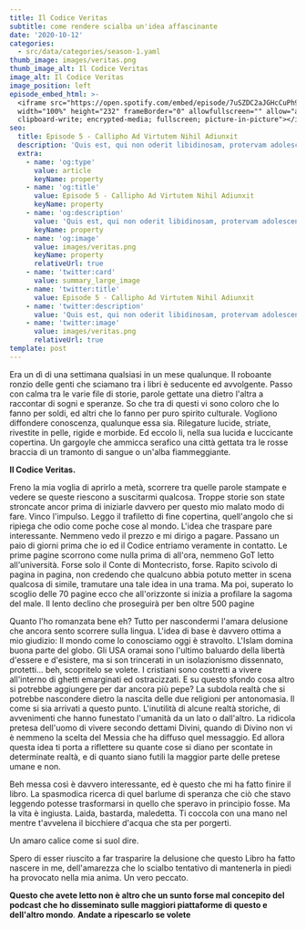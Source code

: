 ```yaml
---
title: Il Codice Veritas
subtitle: come rendere scialba un'idea affascinante
date: '2020-10-12'
categories:
  - src/data/categories/season-1.yaml
thumb_image: images/veritas.png
thumb_image_alt: Il Codice Veritas
image_alt: Il Codice Veritas
image_position: left
episode_embed_html: >-
  <iframe src="https://open.spotify.com/embed/episode/7uSZDC2aJGHcCuPh98bsJa"
  width="100%" height="232" frameBorder="0" allowfullscreen="" allow="autoplay;
  clipboard-write; encrypted-media; fullscreen; picture-in-picture"></iframe>
seo:
  title: Episode 5 - Callipho Ad Virtutem Nihil Adiunxit
  description: 'Quis est, qui non oderit libidinosam, protervam adolescentiam'
  extra:
    - name: 'og:type'
      value: article
      keyName: property
    - name: 'og:title'
      value: Episode 5 - Callipho Ad Virtutem Nihil Adiunxit
      keyName: property
    - name: 'og:description'
      value: 'Quis est, qui non oderit libidinosam, protervam adolescentiam'
      keyName: property
    - name: 'og:image'
      value: images/veritas.png
      keyName: property
      relativeUrl: true
    - name: 'twitter:card'
      value: summary_large_image
    - name: 'twitter:title'
      value: Episode 5 - Callipho Ad Virtutem Nihil Adiunxit
    - name: 'twitter:description'
      value: 'Quis est, qui non oderit libidinosam, protervam adolescentiam'
    - name: 'twitter:image'
      value: images/veritas.png
      relativeUrl: true
template: post
---
```

Era un dì di una settimana qualsiasi in un mese qualunque. Il roboante ronzio delle genti che sciamano tra i libri è seducente ed avvolgente. Passo con calma tra le varie file di storie, parole gettate una dietro l'altra a raccontar di sogni e speranze. So che tra di questi vi sono coloro che lo fanno per soldi, ed altri che lo fanno per puro spirito culturale. Vogliono diffondere conoscenza, qualunque essa sia.
Rilegature lucide, striate, rivestite in pelle, rigide e morbide.
Ed eccolo li, nella sua lucida e luccicante copertina. Un gargoyle che ammicca serafico una città gettata tra le rosse braccia di un tramonto di sangue o un'alba fiammeggiante.

**Il Codice Veritas.**

Freno la mia voglia di aprirlo a metà, scorrere tra quelle parole stampate e vedere se queste riescono a suscitarmi qualcosa. Troppe storie son state stroncate ancor prima di iniziarle davvero per questo mio malato modo di fare.
Vinco l'impulso.
Leggo il trafiletto di fine copertina, quell'angolo che si ripiega che odio come poche cose al mondo. L'idea che traspare pare interessante. Nemmeno vedo il prezzo e mi dirigo a pagare. Passano un paio di giorni prima che io ed il Codice entriamo veramente in contatto. Le prime pagine scorrono come nulla prima di all'ora, nemmeno GoT letto all'università. Forse solo il Conte di Montecristo, forse. Rapito scivolo di pagina in pagina, non credendo che qualcuno abbia potuto metter in scena qualcosa di simile, tramutare una tale idea in una trama. Ma poi, superato lo scoglio delle 70 pagine ecco che all'orizzonte si inizia a profilare la sagoma del male. Il lento declino che proseguirà per ben oltre 500 pagine

Quanto l'ho romanzata bene eh?
Tutto per nascondermi l'amara delusione che ancora sento scorrere sulla lingua.
L'idea di base è davvero ottima a mio giudizio: Il mondo come lo conosciamo oggi è stravolto. L'Islam domina buona parte del globo. Gli USA oramai sono l'ultimo baluardo della libertà d'essere e d'esistere, ma si son trincerati in un isolazionismo dissennato, protetti... beh, scopritelo se volete. I cristiani sono costretti a vivere all'interno di ghetti emarginati ed ostracizzati. E su questo sfondo cosa altro si potrebbe aggiungere per dar ancora più pepe?
La subdola realtà che si potrebbe nascondere dietro la nascita delle due religioni per antonomasia. Il come si sia arrivati a questo punto. L'inutilità di alcune realtà storiche, di avvenimenti che hanno funestato l'umanità da un lato o dall'altro. La ridicola pretesa dell'uomo di vivere secondo dettami Divini, quando di Divino non vi è nemmeno la scelta del Messia che ha diffuso quel messaggio. Ed allora questa idea ti porta a riflettere su quante cose si diano per scontate in determinate realtà, e di quanto siano futili la maggior parte delle pretese umane e non.

Beh messa così è davvero interessante, ed è questo che mi ha fatto finire il libro. La spasmodica ricerca di quel barlume di speranza che ciò che stavo leggendo potesse trasformarsi in quello che speravo in principio fosse.
Ma la vita è ingiusta. Laida, bastarda, maledetta.
Ti coccola con una mano nel mentre t'avvelena il bicchiere d'acqua che sta per porgerti.

Un amaro calice come si suol dire.

Spero di esser riuscito a far trasparire la delusione che questo Libro ha fatto nascere in me, dell'amarezza che lo scialbo tentativo di mantenerla in piedi ha provocato nella mia anima. Un vero peccato.

**Questo che avete letto non è altro che un sunto forse mal concepito del podcast che ho disseminato sulle maggiori piattaforme di questo e dell'altro mondo**. **Andate a ripescarlo se volete**
